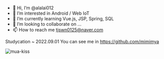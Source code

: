- 👋 Hi, I’m @alalai012
- 👀 I’m interested in Android / Web IoT
- 🌱 I’m currently learning Vue.js, JSP, Spring, SQL
- 💞️ I’m looking to collaborate on ...
- 📫 How to reach me tjswn0125@naver.com

Studycation ~ 2022.09.01
You can see me in https://github.com/mimimya


![mua-kiss](https://user-images.githubusercontent.com/65814554/183550164-de117637-e26c-4826-95b5-6967dc82b830.gif)


<!---
alalai012/alalai012 is a ✨ special ✨ repository because its `README.md` (this file) appears on your GitHub profile.
You can click the Preview link to take a look at your changes.
--->
